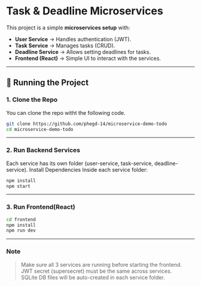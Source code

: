 
# Task & Deadline Microservices

This project is a simple **microservices setup** with:
- **User Service** → Handles authentication (JWT).
- **Task Service** → Manages tasks (CRUD).
- **Deadline Service** → Allows setting deadlines for tasks.
- **Frontend (React)** → Simple UI to interact with the services.

---

## 🚀 Running the Project

### 1. Clone the Repo

You can clone the repo witht the following code.  

```bash
git clone https://github.com/phegd-14/microservice-demo-todo
cd microservice-demo-todo
```

---

### 2. Run Backend Services

Each service has its own folder (user-service, task-service, deadline-service).
Install Dependencies
Inside each service folder:

```bash
npm install
npm start
```

---

### 3. Run Frontend(React)
```bash
cd frontend
npm install
npm run dev
```

---

### Note

> Make sure all 3 services are running before starting the frontend.  
> JWT secret (supersecret) must be the same across services.  
> SQLite DB files will be auto-created in each service folder.  
